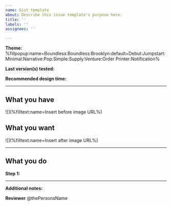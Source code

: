 ```yaml
---
name: Gist template
about: Describe this issue template's purpose here.
title: ''
labels: ''
assignees: ''

---
```


**Theme:** %fillpopup:name=Boundless:Boundless:Brooklyn:default=Debut:Jumpstart:Minimal:Narrative:Pop:Simple:Supply:Venture:Order Printer:Notification%

**Last version(s) tested:** 

**Recommended design time:** 



----

## What you have
![](%filltext:name=Insert before image URL%)

## What you want
![](%filltext:name=Insert after image URL%)

----

## What you do

**Step 1:**



----

**Additional notes:**


**Reviewer**
@thePersonsName
